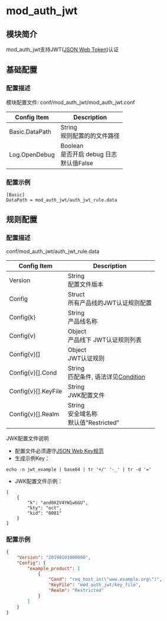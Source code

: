 # mod_auth_jwt

## 模块简介

mod_auth_jwt支持JWT([JSON Web Token](https://tools.ietf.org/html/rfc7519))认证

## 基础配置

### 配置描述
模块配置文件: conf/mod_auth_jwt/mod_auth_jwt.conf

| Config Item | Description                             |
| ----------- | --------------------------------------- |
| Basic.DataPath | String<br>规则配置的的文件路径 |
| Log.OpenDebug | Boolean<br>是否开启 debug 日志<br>默认值False |

### 配置示例

```
[Basic]
DataPath = mod_auth_jwt/auth_jwt_rule.data
```

## 规则配置

### 配置描述
conf/mod_auth_jwt/auth_jwt_rule.data

| Config Item | Description                                                  |
| ----------- | ------------------------------------------------------------ |
| Version     | String<br>配置文件版本 |
| Config      | Struct<br>所有产品线的JWT认证规则配置 |
| Config{k}   | String<br>产品线名称 |
| Config{v}   | Object<br>产品线下 JWT认证规则列表|
| Config{v}[] | Object<br>JWT认证规则 |
| Config{v}[].Cond | String<br>匹配条件, 语法详见[Condition](../../condition/condition_grammar.md) |
| Config{v}[].KeyFile | String<br>JWK配置文件 |
| Config{v}[].Realm | String<br>安全域名称<br>默认值"Restricted" |

JWK配置文件说明
* 配置文件必须遵守[JSON Web Key规范](https://tools.ietf.org/html/rfc7517)
* 生成示例Key：
```
echo -n jwt_example | base64 | tr '+/' '-_' | tr -d '='
```

* JWK配置文件示例：
```
[
    {
        "k": "and0X2V4YW1wbGU",
        "kty": "oct",
        "kid": "0001"
    }
]
```

### 配置示例

```json
{
    "Version": "20190101000000",
    "Config": {
        "example_product": [
            {
                "Cond": "req_host_in(\"www.example.org\")",
                "KeyFile": "mod_auth_jwt/key_file",
                "Realm": "Restricted"
            }
        ]
    }
}
```